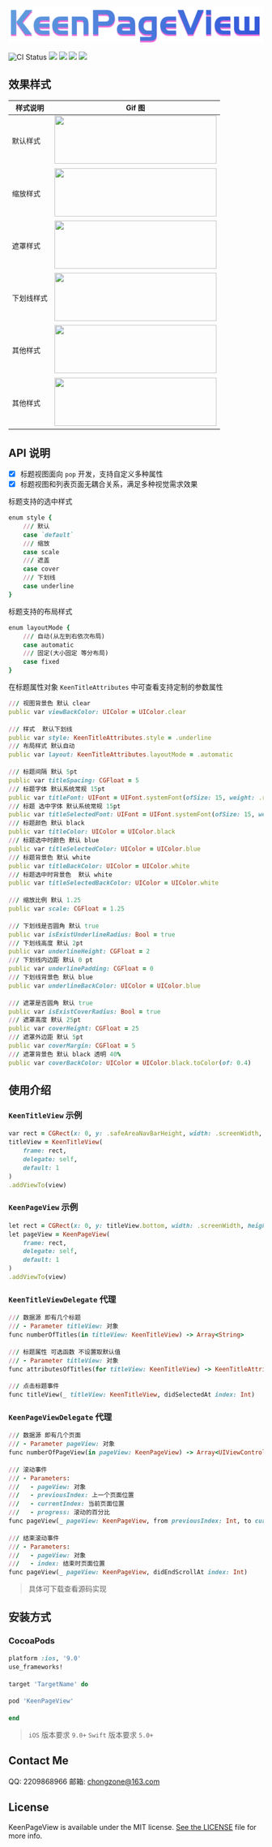 ![KeenPageView](https://raw.githubusercontent.com/chongzone/KeenPageView/master/Resources/KeenPageViewLogo.png)

![CI Status](https://img.shields.io/travis/chongzone/KeenPageView.svg?style=flat)
![](https://img.shields.io/badge/swift-5.0%2B-orange.svg?style=flat)
![](https://img.shields.io/badge/pod-v1.0.1-brightgreen.svg?style=flat)
![](https://img.shields.io/badge/platform-iOS-orange.svg?style=flat)
![](https://img.shields.io/badge/license-MIT-blue.svg)

## 效果样式 

样式说明 | Gif 图 |
----|------|
默认样式 |  <img src="https://raw.githubusercontent.com/chongzone/KeenPageView/master/Resources/Keenpage_01.gif" width="320" height="95"> |
缩放样式 |  <img src="https://raw.githubusercontent.com/chongzone/KeenPageView/master/Resources/Keenpage_02.gif" width="320" height="95"> |
遮罩样式 |  <img src="https://raw.githubusercontent.com/chongzone/KeenPageView/master/Resources/Keenpage_03.gif" width="320" height="95"> |
下划线样式 |  <img src="https://raw.githubusercontent.com/chongzone/KeenPageView/master/Resources/Keenpage_04.gif" width="320" height="95"> |
其他样式 |  <img src="https://raw.githubusercontent.com/chongzone/KeenPageView/master/Resources/Keenpage_05.gif" width="320" height="95"> |
其他样式 |  <img src="https://raw.githubusercontent.com/chongzone/KeenPageView/master/Resources/Keenpage_06.gif" width="320" height="95"> |

## API 说明

- [x] 标题视图面向 `pop` 开发，支持自定义多种属性
- [x] 标题视图和列表页面无耦合关系，满足多种视觉需求效果 

标题支持的选中样式
```ruby
enum style {
    /// 默认
    case `default`
    /// 缩放
    case scale
    /// 遮盖
    case cover
    /// 下划线
    case underline
}
```

标题支持的布局样式
```ruby
enum layoutMode {
    /// 自动(从左到右依次布局)
    case automatic
    /// 固定(大小固定 等分布局)
    case fixed
}
```

在标题属性对象 `KeenTitleAttributes` 中可查看支持定制的参数属性
```ruby
/// 视图背景色 默认 clear
public var viewBackColor: UIColor = UIColor.clear

/// 样式  默认下划线
public var style: KeenTitleAttributes.style = .underline
/// 布局样式 默认自动
public var layout: KeenTitleAttributes.layoutMode = .automatic

/// 标题间隔 默认 5pt
public var titleSpacing: CGFloat = 5
/// 标题字体 默认系统常规 15pt
public var titleFont: UIFont = UIFont.systemFont(ofSize: 15, weight: .regular)
/// 标题 选中字体 默认系统常规 15pt
public var titleSelectedFont: UIFont = UIFont.systemFont(ofSize: 15, weight: .regular)
/// 标题颜色 默认 black
public var titleColor: UIColor = UIColor.black
/// 标题选中时颜色 默认 blue
public var titleSelectedColor: UIColor = UIColor.blue
/// 标题背景色 默认 white
public var titleBackColor: UIColor = UIColor.white
/// 标题选中时背景色  默认 white
public var titleSelectedBackColor: UIColor = UIColor.white

/// 缩放比例 默认 1.25
public var scale: CGFloat = 1.25

/// 下划线是否圆角 默认 true
public var isExistUnderlineRadius: Bool = true
/// 下划线高度 默认 2pt
public var underlineHeight: CGFloat = 2
/// 下划线内边距 默认 0 pt
public var underlinePadding: CGFloat = 0
/// 下划线背景色 默认 blue
public var underlineBackColor: UIColor = UIColor.blue

/// 遮罩是否圆角 默认 true
public var isExistCoverRadius: Bool = true
/// 遮罩高度 默认 25pt
public var coverHeight: CGFloat = 25
/// 遮罩外边距 默认 5pt
public var coverMargin: CGFloat = 5
/// 遮罩背景色 默认 black 透明 40%
public var coverBackColor: UIColor = UIColor.black.toColor(of: 0.4)
```

## 使用介绍 

### `KeenTitleView` 示例

```ruby
var rect = CGRect(x: 0, y: .safeAreaNavBarHeight, width: .screenWidth, height: 44)
titleView = KeenTitleView(
    frame: rect,
    delegate: self,
    default: 1
)
.addViewTo(view)
```

### `KeenPageView` 示例

```ruby
let rect = CGRect(x: 0, y: titleView.bottom, width: .screenWidth, height: .screenHeight - titleView.bottom)
let pageView = KeenPageView(
    frame: rect,
    delegate: self,
    default: 1
)
.addViewTo(view)
```

### `KeenTitleViewDelegate` 代理

```ruby
/// 数据源 即有几个标题
/// - Parameter titleView: 对象
func numberOfTitles(in titleView: KeenTitleView) -> Array<String>

/// 标题属性 可选函数 不设置取默认值
/// - Parameter titleView: 对象
func attributesOfTitles(for titleView: KeenTitleView) -> KeenTitleAttributes

/// 点击标题事件
func titleView(_ titleView: KeenTitleView, didSelectedAt index: Int)
```

### `KeenPageViewDelegate` 代理

```ruby
/// 数据源 即有几个页面
/// - Parameter pageView: 对象
func numberOfPageView(in pageView: KeenPageView) -> Array<UIViewController>

/// 滚动事件
/// - Parameters:
///   - pageView: 对象
///   - previousIndex: 上一个页面位置
///   - currentIndex: 当前页面位置
///   - progress: 滚动的百分比
func pageView(_ pageView: KeenPageView, from previousIndex: Int, to currentIndex: Int, progress: CGFloat)

/// 结束滚动事件
/// - Parameters:
///   - pageView: 对象
///   - index: 结束时页面位置
func pageView(_ pageView: KeenPageView, didEndScrollAt index: Int)
```
> 具体可下载查看源码实现 

## 安装方式 

### CocoaPods

```ruby
platform :ios, '9.0'
use_frameworks!

target 'TargetName' do

pod 'KeenPageView'

end
```
> `iOS` 版本要求 `9.0+`
> `Swift` 版本要求 `5.0+`

## Contact Me

QQ: 2209868966
邮箱: chongzone@163.com

## License

KeenPageView is available under the MIT license. [See the LICENSE](https://github.com/chongzone/KeenPageView/blob/main/LICENSE) file for more info.
